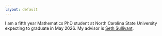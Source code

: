 ```yaml
---
layout: default
---
```

I am a fifth year Mathematics PhD student at North Carolina State University expecting to graduate in May 2026. My advisor is [Seth Sullivant](https://sethsullivant.wordpress.ncsu.edu).
